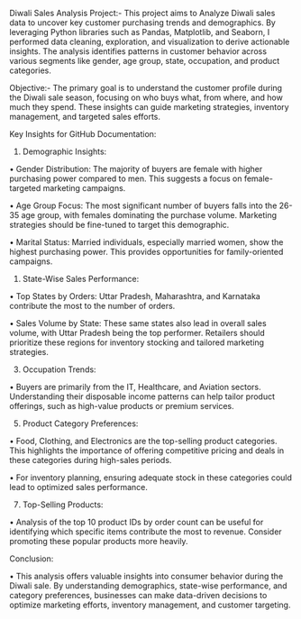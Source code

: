 Diwali Sales Analysis Project:- 
This project aims to Analyze Diwali sales data to uncover key customer purchasing trends and demographics. By leveraging Python libraries such as Pandas, Matplotlib, and Seaborn, I performed data cleaning, exploration, and visualization to derive actionable insights. The analysis identifies patterns in customer behavior across various segments like gender, age group, state, occupation, and product categories.

Objective:- 
The primary goal is to understand the customer profile during the Diwali sale season, focusing on who buys what, from where, and how much they spend. These insights can guide marketing strategies, inventory management, and targeted sales efforts.

Key Insights for GitHub Documentation:
1. Demographic Insights:
   
•	Gender Distribution: The majority of buyers are female with higher purchasing power compared to men. This suggests a focus on female-targeted marketing campaigns.

•	Age Group Focus: The most significant number of buyers falls into the 26-35 age group, with females dominating the purchase volume. Marketing strategies should be fine-tuned to target this demographic.

•	Marital Status: Married individuals, especially married women, show the highest purchasing power. This provides opportunities for family-oriented campaigns.

1.	State-Wise Sales Performance:
   
•	Top States by Orders: Uttar Pradesh, Maharashtra, and Karnataka contribute the most to the number of orders.

•	Sales Volume by State: These same states also lead in overall sales volume, with Uttar Pradesh being the top performer. Retailers should prioritize these regions for inventory stocking and tailored marketing strategies.

3.	Occupation Trends:

•	Buyers are primarily from the IT, Healthcare, and Aviation sectors. Understanding their disposable income patterns can help tailor product offerings, such as high-value products or premium services.

5.	Product Category Preferences:
   
•	Food, Clothing, and Electronics are the top-selling product categories. This highlights the importance of offering competitive pricing and deals in these categories during high-sales periods.

•	For inventory planning, ensuring adequate stock in these categories could lead to optimized sales performance.

7.	Top-Selling Products:
   
•	Analysis of the top 10 product IDs by order count can be useful for identifying which specific items contribute the most to revenue. Consider promoting these popular products more heavily.

Conclusion:

•	This analysis offers valuable insights into consumer behavior during the Diwali sale. By understanding demographics, state-wise performance, and category preferences, businesses can make data-driven decisions to optimize marketing efforts, inventory management, and customer targeting.
